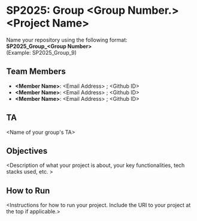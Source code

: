 # SP2025: Group &lt;Group Number.&gt; &lt;Project Name&gt;

Name your repository using the following format:  
**SP2025_Group_&lt;Group Number&gt;**  
(Example: SP2025_Group_9)

## Team Members
- **&lt;Member Name&gt;**: &lt;Email Address&gt; ; &lt;Github ID&gt;
- **&lt;Member Name&gt;**: &lt;Email Address&gt; ; &lt;Github ID&gt;
- **&lt;Member Name&gt;**: &lt;Email Address&gt; ; &lt;Github ID&gt;

## TA
&lt;Name of your group's TA&gt;

## Objectives
&lt;Description of what your project is about, your key functionalities, tech stacks used, etc. &gt;

## How to Run
&lt;Instructions for how to run your project. Include the URI to your project at the top if applicable.&gt;
